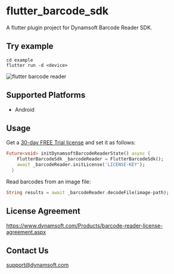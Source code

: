 # flutter_barcode_sdk

A flutter plugin project for Dynamsoft Barcode Reader SDK.

## Try example

```
cd example
flutter run -d <device>
```

![flutter barcode reader](https://www.codepool.biz/wp-content/uploads/2019/08/flutter-barcode-plugin.png)

## Supported Platforms
- Android


## Usage

Get a [30-day FREE Trial license](https://www.dynamsoft.com/customer/license/trialLicense/?product=dbr) and set it as follows:

```dart
Future<void> initDynamsoftBarcodeReaderState() async {
    FlutterBarcodeSdk _barcodeReader = FlutterBarcodeSdk();
    await _barcodeReader.initLicense('LICENSE-KEY');
  }
```

Read barcodes from an image file:

```dart
String results = await _barcodeReader.decodeFile(image-path);
```

## License Agreement
https://www.dynamsoft.com/Products/barcode-reader-license-agreement.aspx

## Contact Us
support@dynamsoft.com

